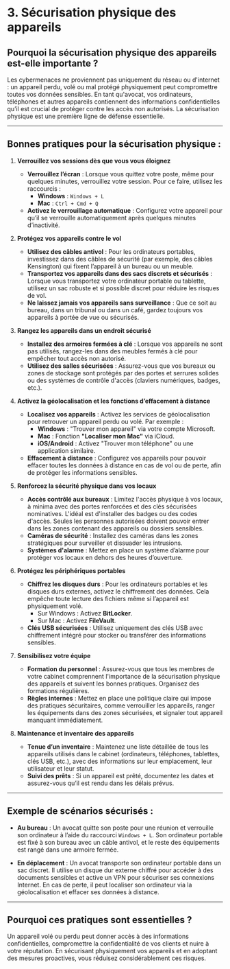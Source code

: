 # 3. **Sécurisation physique des appareils**

## **Pourquoi la sécurisation physique des appareils est-elle importante ?**

Les cybermenaces ne proviennent pas uniquement du réseau ou d'internet : un appareil perdu, volé ou mal protégé physiquement peut compromettre toutes vos données sensibles. En tant qu'avocat, vos ordinateurs, téléphones et autres appareils contiennent des informations confidentielles qu’il est crucial de protéger contre les accès non autorisés. La sécurisation physique est une première ligne de défense essentielle.

---

## **Bonnes pratiques pour la sécurisation physique :**

1. **Verrouillez vos sessions dès que vous vous éloignez**
   - **Verrouillez l’écran** : Lorsque vous quittez votre poste, même pour quelques minutes, verrouillez votre session. Pour ce faire, utilisez les raccourcis :
     - **Windows** : `Windows + L`
     - **Mac** : `Ctrl + Cmd + Q`
   - **Activez le verrouillage automatique** : Configurez votre appareil pour qu’il se verrouille automatiquement après quelques minutes d’inactivité.

2. **Protégez vos appareils contre le vol**
   - **Utilisez des câbles antivol** : Pour les ordinateurs portables, investissez dans des câbles de sécurité (par exemple, des câbles Kensington) qui fixent l’appareil à un bureau ou un meuble.
   - **Transportez vos appareils dans des sacs discrets et sécurisés** : Lorsque vous transportez votre ordinateur portable ou tablette, utilisez un sac robuste et si possible discret pour réduire les risques de vol.
   - **Ne laissez jamais vos appareils sans surveillance** : Que ce soit au bureau, dans un tribunal ou dans un café, gardez toujours vos appareils à portée de vue ou sécurisés.

3. **Rangez les appareils dans un endroit sécurisé**
   - **Installez des armoires fermées à clé** : Lorsque vos appareils ne sont pas utilisés, rangez-les dans des meubles fermés à clé pour empêcher tout accès non autorisé.
   - **Utilisez des salles sécurisées** : Assurez-vous que vos bureaux ou zones de stockage sont protégés par des portes et serrures solides ou des systèmes de contrôle d'accès (claviers numériques, badges, etc.).

4. **Activez la géolocalisation et les fonctions d’effacement à distance**
   - **Localisez vos appareils** : Activez les services de géolocalisation pour retrouver un appareil perdu ou volé. Par exemple :
     - **Windows** : "Trouver mon appareil" via votre compte Microsoft.
     - **Mac** : Fonction **"Localiser mon Mac"** via iCloud.
     - **iOS/Android** : Activez "Trouver mon téléphone" ou une application similaire.
   - **Effacement à distance** : Configurez vos appareils pour pouvoir effacer toutes les données à distance en cas de vol ou de perte, afin de protéger les informations sensibles.

5. **Renforcez la sécurité physique dans vos locaux**
   - **Accès contrôlé aux bureaux** : Limitez l'accès physique à vos locaux, à minima avec des portes renforcées et des clés sécurisées nominatives. L'idéal est d'installer des badges ou des codes d'accès. Seules les personnes autorisées doivent pouvoir entrer dans les zones contenant des appareils ou dossiers sensibles.
   - **Caméras de sécurité** : Installez des caméras dans les zones stratégiques pour surveiller et dissuader les intrusions.
   - **Systèmes d'alarme** : Mettez en place un système d’alarme pour protéger vos locaux en dehors des heures d’ouverture.

6. **Protégez les périphériques portables**
   - **Chiffrez les disques durs** : Pour les ordinateurs portables et les disques durs externes, activez le chiffrement des données. Cela empêche toute lecture des fichiers même si l’appareil est physiquement volé.
     - Sur Windows : Activez **BitLocker**.
     - Sur Mac : Activez **FileVault**.
   - **Clés USB sécurisées** : Utilisez uniquement des clés USB avec chiffrement intégré pour stocker ou transférer des informations sensibles.

7. **Sensibilisez votre équipe**
   - **Formation du personnel** : Assurez-vous que tous les membres de votre cabinet comprennent l'importance de la sécurisation physique des appareils et suivent les bonnes pratiques. Organisez des formations régulières.
   - **Règles internes** : Mettez en place une politique claire qui impose des pratiques sécuritaires, comme verrouiller les appareils, ranger les équipements dans des zones sécurisées, et signaler tout appareil manquant immédiatement.

8. **Maintenance et inventaire des appareils**
   - **Tenue d’un inventaire** : Maintenez une liste détaillée de tous les appareils utilisés dans le cabinet (ordinateurs, téléphones, tablettes, clés USB, etc.), avec des informations sur leur emplacement, leur utilisateur et leur statut.
   - **Suivi des prêts** : Si un appareil est prêté, documentez les dates et assurez-vous qu’il est rendu dans les délais prévus.

---

## **Exemple de scénarios sécurisés :**

- **Au bureau** : 
  Un avocat quitte son poste pour une réunion et verrouille son ordinateur à l’aide du raccourci `Windows + L`. Son ordinateur portable est fixé à son bureau avec un câble antivol, et le reste des équipements est rangé dans une armoire fermée.
  
- **En déplacement** :
  Un avocat transporte son ordinateur portable dans un sac discret. Il utilise un disque dur externe chiffré pour accéder à des documents sensibles et active un VPN pour sécuriser ses connexions Internet. En cas de perte, il peut localiser son ordinateur via la géolocalisation et effacer ses données à distance.

---

## **Pourquoi ces pratiques sont essentielles ?**

Un appareil volé ou perdu peut donner accès à des informations confidentielles, compromettre la confidentialité de vos clients et nuire à votre réputation. En sécurisant physiquement vos appareils et en adoptant des mesures proactives, vous réduisez considérablement ces risques.
